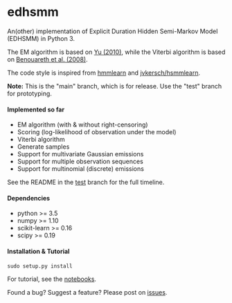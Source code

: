 # edhsmm
An(other) implementation of Explicit Duration Hidden Semi-Markov Model (EDHSMM) in Python 3.

The EM algorithm is based on [Yu (2010)](https://www.sciencedirect.com/science/article/pii/S0004370209001416), while the Viterbi algorithm is based on [Benouareth et al. (2008)](https://link.springer.com/article/10.1155/2008/247354).

The code style is inspired from [hmmlearn](https://github.com/hmmlearn/hmmlearn) and [jvkersch/hsmmlearn](https://github.com/jvkersch/hsmmlearn).

**Note:** This is the "main" branch, which is for release. Use the "test" branch for prototyping.

#### Implemented so far
- EM algorithm (with & without right-censoring)
- Scoring (log-likelihood of observation under the model)
- Viterbi algorithm
- Generate samples
- Support for multivariate Gaussian emissions
- Support for multiple observation sequences
- Support for multinomial (discrete) emissions

See the README in the [test](https://github.com/poypoyan/edhsmm/tree/test) branch for the full timeline.

#### Dependencies
- python >= 3.5
- numpy >= 1.10
- scikit-learn >= 0.16
- scipy >= 0.19

#### Installation & Tutorial
```
sudo setup.py install
```
For tutorial, see the [notebooks](notebooks).

Found a bug? Suggest a feature? Please post on [issues](https://github.com/poypoyan/edhmm/issues).
